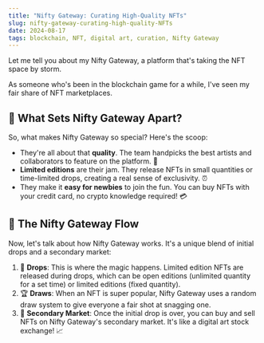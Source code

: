 ```yaml
---
title: "Nifty Gateway: Curating High-Quality NFTs"
slug: nifty-gateway-curating-high-quality-NFTs
date: 2024-08-17
tags: blockchain, NFT, digital art, curation, Nifty Gateway
---
```


Let me tell you about my Nifty Gateway, a platform that's taking the NFT space by storm. 

As someone who's been in the blockchain game for a while, I've seen my fair share of NFT marketplaces.

## 💎 What Sets Nifty Gateway Apart?

So, what makes Nifty Gateway so special? Here's the scoop:

- They're all about that **quality**. The team handpicks the best artists and collaborators to feature on the platform. 🌟
- **Limited editions** are their jam. They release NFTs in small quantities or time-limited drops, creating a real sense of exclusivity. ⏰
- They make it **easy for newbies** to join the fun. You can buy NFTs with your credit card, no crypto knowledge required! 💳

## 🔄 The Nifty Gateway Flow

Now, let's talk about how Nifty Gateway works. It's a unique blend of initial drops and a secondary market:

1. 📅 **Drops**: This is where the magic happens. Limited edition NFTs are released during drops, which can be open editions (unlimited quantity for a set time) or limited editions (fixed quantity).
2. 🏆 **Draws**: When an NFT is super popular, Nifty Gateway uses a random draw system to give everyone a fair shot at snagging one.
3. 🔄 **Secondary Market**: Once the initial drop is over, you can buy and sell NFTs on Nifty Gateway's secondary market. It's like a digital art stock exchange! 📈